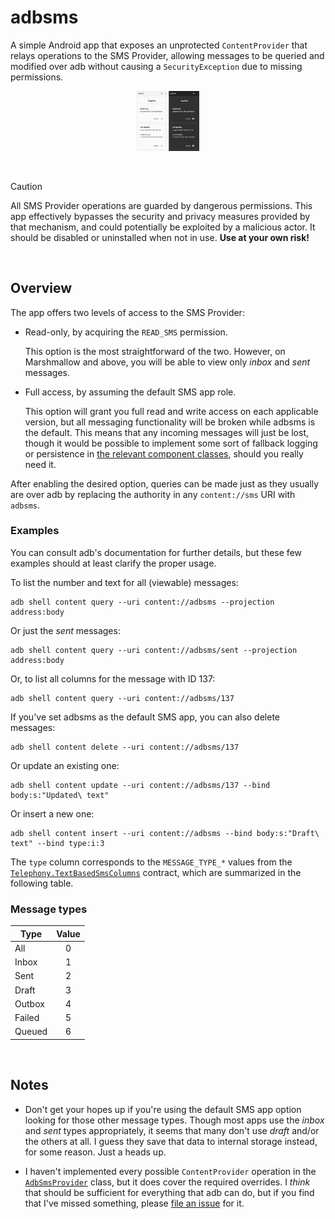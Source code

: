 # adbsms

A simple Android app that exposes an unprotected `ContentProvider` that relays
operations to the SMS Provider, allowing messages to be queried and modified
over adb without causing a `SecurityException` due to missing permissions.

<p align="center">
<img src="images/screenshots.png"
alt="Screenshots of the app in light and dark modes."
width="20%" />
</p>

<br />

> [!CAUTION]
> All SMS Provider operations are guarded by dangerous permissions. This app
> effectively bypasses the security and privacy measures provided by that
> mechanism, and could potentially be exploited by a malicious actor. It should
> be disabled or uninstalled when not in use. <b>Use at your own risk!</b>

<br />

## Overview

The app offers two levels of access to the SMS Provider:

+ Read-only, by acquiring the `READ_SMS` permission.

  This option is the most straightforward of the two. However, on Marshmallow
  and above, you will be able to view only _inbox_ and _sent_ messages.

+ Full access, by assuming the default SMS app role.

  This option will grant you full read and write access on each applicable
  version, but all messaging functionality will be broken while adbsms is the
  default. This means that any incoming messages will just be lost, though it
  would be possible to implement some sort of fallback logging or persistence in
  [the relevant component classes][stubs], should you really need it.

After enabling the desired option, queries can be made just as they usually are
over adb by replacing the authority in any `content://sms` URI with `adbsms`.

### Examples

You can consult adb's documentation for further details, but these few examples
should at least clarify the proper usage.

To list the number and text for all (viewable) messages:

```
adb shell content query --uri content://adbsms --projection address:body
```

Or just the _sent_ messages:

```
adb shell content query --uri content://adbsms/sent --projection address:body
```

Or, to list all columns for the message with ID 137:

```
adb shell content query --uri content://adbsms/137
```

If you've set adbsms as the default SMS app, you can also delete messages:

```
adb shell content delete --uri content://adbsms/137
```

Or update an existing one:

```
adb shell content update --uri content://adbsms/137 --bind body:s:"Updated\ text"
```

Or insert a new one:

```
adb shell content insert --uri content://adbsms --bind body:s:"Draft\ text" --bind type:i:3
```

The `type` column corresponds to the `MESSAGE_TYPE_*` values from the
[`Telephony.TextBasedSmsColumns`][columns] contract, which are summarized in the
following table.

### Message types

| Type   | Value |
|--------|:-----:|
| All    |   0   |
| Inbox  |   1   |
| Sent   |   2   |
| Draft  |   3   |
| Outbox |   4   |
| Failed |   5   |
| Queued |   6   |

<br />

## Notes

+ Don't get your hopes up if you're using the default SMS app option looking for
  those other message types. Though most apps use the _inbox_ and _sent_ types
  appropriately, it seems that many don't use _draft_ and/or the others at all.
  I guess they save that data to internal storage instead, for some reason. Just
  a heads up.

+ I haven't implemented every possible `ContentProvider` operation in the
  [`AdbSmsProvider`][provider] class, but it does cover the required overrides.
  I _think_ that should be sufficient for everything that adb can do, but if you
  find that I've missed something, please [file an issue][issue] for it.

[stubs]: app/src/main/kotlin/dev/gonodono/adbsms/DefaultSmsAppStubs.kt

[columns]: https://developer.android.com/reference/android/provider/Telephony.TextBasedSmsColumns

[provider]: app/src/main/kotlin/dev/gonodono/adbsms/AdbSmsProvider.kt

[issue]: https://github.com/gonodono/adbsms/issues/new